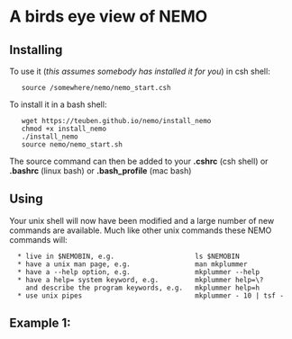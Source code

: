 # A birds eye view of NEMO

## Installing

To use it (*this assumes somebody has installed it for you*) in csh shell:

       source /somewhere/nemo/nemo_start.csh

To install it in a bash shell:

       wget https://teuben.github.io/nemo/install_nemo
       chmod +x install_nemo
       ./install_nemo 
       source nemo/nemo_start.sh

The source command can then be added to your **.cshrc** (csh shell) or
**.bashrc** (linux bash) or **.bash_profile** (mac bash)

## Using

Your unix shell will now have been modified and a large number
of new commands are available. Much like other unix commands
these NEMO commands will:
    

      * live in $NEMOBIN, e.g.                    ls $NEMOBIN
      * have a unix man page, e.g.                man mkplummer
      * have a --help option, e.g.                mkplummer --help
      * have a help= system keyword, e.g.         mkplummer help=\?
        and describe the program keywords, e.g.   mkplummer help=h
      * use unix pipes                            mkplummer - 10 | tsf -


## Example 1: 
